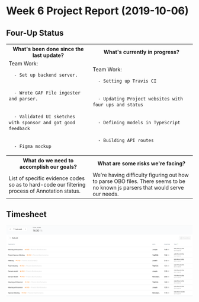 # Week 6 Project Report (2019-10-06)

## Four-Up Status

<table>
  <tr>
    <th>What's been done since the last update?</th>
    <th>What's currently in progress?</th>
  </tr>
  <tr>
    <td>
       Team Work:
      
      
      - Set up backend server.
      
      
      - Wrote GAF File ingester and parser.
      
      
      - Validated UI sketches with sponsor and got good feedback
      
      
      - Figma mockup   
   </td>
    <td>
      Team Work: 
  
  
      - Setting up Travis CI
      
      
      - Updating Project websites with four ups and status
      
      
      - Defining models in TypeScript
      
      
      - Building API routes 
         
   </td>
  </tr>
  <tr>
    <th>What do we need to accomplish our goals?</th>
    <th>What are some risks we're facing?</th>
  </tr>
  <tr>
    <td>
      List of specific evidence codes so as to hard-code our filtering process of Annotation status.
   </td>
    <td>
      We're having difficulty figuring out how to parse OBO files. There seems to be no known js parsers that would serve our needs.
    </td>
  </tr>
</table>

## Timesheet

![timesheet-10-06](./assets/timesheet-week3.png)

